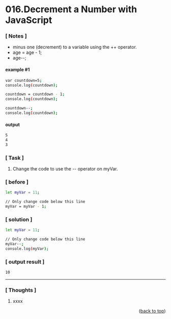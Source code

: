 <a name="topage"></a>

# 016.Decrement a Number with JavaScript

### [ Notes ]
  * minus one (decrement) to a variable using the ++ operator.
  * age = age - 1;
  * age--;

#### example #1

```sh
var countdown=5;
console.log(countdown);

countdown = countdown - 1;
console.log(countdown);

countdown--;
console.log(countdown);
```

#### output
```sh
5
4
3
```

### [ Task ]
  1. Change the code to use the -- operator on myVar.

### [ before ]

```sh
let myVar = 11;

// Only change code below this line
myVar = myVar - 1;
```

### [ solution ]

```sh
let myVar = 11;

// Only change code below this line
myVar--;
console.log(myVar);

```

### [ output result ]

```sh
10
```

-----

### [ Thoughts ]

  1. xxxx
  

<p align="right">(<a href="#topage">back to top</a>)</p>
<br/>
<br/>
